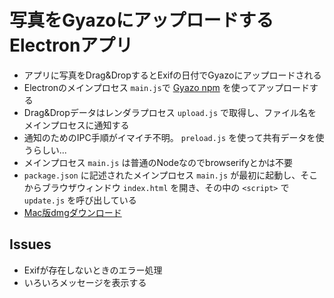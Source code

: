 <h1>写真をGyazoにアップロードするElectronアプリ</h1>

<ul>
  <li>アプリに写真をDrag&amp;DropするとExifの日付でGyazoにアップロードされる</li>
  <li>Electronのメインプロセス
    <code>main.js</code>で
    <a href="http://shokai.org/blog/archives/9465">Gyazo npm</a>
    を使ってアップロードする</li>
  <li>Drag&amp;Dropデータはレンダラプロセス
    <code>upload.js</code>
    で取得し、ファイル名をメインプロセスに通知する</li>
  <li>通知のためのIPC手順がイマイチ不明。
    <code>preload.js</code>
    を使って共有データを使うらしい...</li>
  <li>メインプロセス
    <code>main.js</code>
    は普通のNodeなのでbrowserifyとかは不要</li>
  <li><code>package.json</code>
    に記述されたメインプロセス
    <code>main.js</code>
    が最初に起動し、そこからブラウザウィンドウ
    <code>index.html</code>
    を開き、その中の
    <code>&lt;script&gt;</code>
    で
    <code>update.js</code>
    を呼び出している
  <li><a href="http://masui.org.s3.amazonaws.com/7/d/7d539286843ccd5b3ea22909423c0078.dmg">Mac版dmgダウンロード</a></li>
</ul>

<h2>Issues</h2>

<ul>
  <li>Exifが存在しないときのエラー処理</li>
  <li>いろいろメッセージを表示する</li>
</ul>
